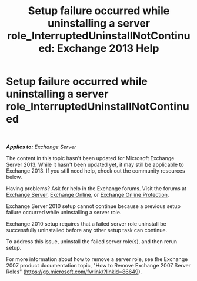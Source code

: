 ﻿---
title: 'Setup failure occurred while uninstalling a server role_InterruptedUninstallNotContinued: Exchange 2013 Help'
TOCTitle: Setup failure occurred while uninstalling a server role_InterruptedUninstallNotContinued
ms:assetid: 187967b2-cb28-45d7-8858-2a083c1ebe58
ms:mtpsurl: https://technet.microsoft.com/en-us/library/ms.exch.setupreadiness.interrupteduninstallnotcontinued(v=EXCHG.150)
ms:contentKeyID: 46628824
ms.date: 12/09/2016
mtps_version: v=EXCHG.150
---

# Setup failure occurred while uninstalling a server role\_InterruptedUninstallNotContinued

 

_**Applies to:** Exchange Server_


The content in this topic hasn't been updated for Microsoft Exchange Server 2013. While it hasn't been updated yet, it may still be applicable to Exchange 2013. If you still need help, check out the community resources below.

Having problems? Ask for help in the Exchange forums. Visit the forums at [Exchange Server](https://go.microsoft.com/fwlink/p/?linkid=60612), [Exchange Online](https://go.microsoft.com/fwlink/p/?linkid=267542), or [Exchange Online Protection](https://go.microsoft.com/fwlink/p/?linkid=285351).

Exchange Server 2010 setup cannot continue because a previous setup failure occurred while uninstalling a server role.

Exchange 2010 setup requires that a failed server role uninstall be successfully uninstalled before any other setup task can continue.

To address this issue, uninstall the failed server role(s), and then rerun setup.

For more information about how to remove a server role, see the Exchange 2007 product documentation topic, "How to Remove Exchange 2007 Server Roles" (<https://go.microsoft.com/fwlink/?linkid=86649>).

